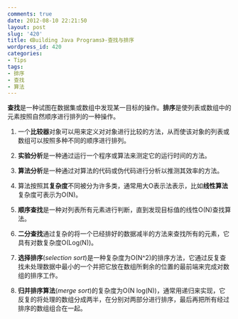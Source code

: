 ```yaml
---
comments: true
date: 2012-08-10 22:21:50
layout: post
slug: '420'
title: 《Building Java Programs》-查找与排序
wordpress_id: 420
categories:
- Tips
tags:
- 排序
- 查找
- 算法
---
```


**查找**是一种试图在数据集或数组中发现某一目标的操作。**排序**是使列表或数组中的元素按照自然顺序进行排列的一种操作。



	
  1. 一个**比较器**对象可以用来定义对对象进行比较的方法，从而使该对象的列表或数组可以按照多种不同的顺序进行排列。

	
  2. **实验分析**是一种通过运行一个程序或算法来测定它的运行时间的方法。

	
  3. **算法分析**是一种通过对算法的代码或伪代码进行分析以推测其效率的方法。

	
  4. 算法按照其**复杂度**不同被分为许多类，通常用大O表示法表示，比如**线性算法**复杂度可表示为O(N)。

	
  5. **顺序查找**是一种对列表所有元素进行判断，直到发现目标值的线性O(N)查找算法。

	
  6. **二分查找**通过复杂的将一个已经排好的数据减半的方法来查找所有的元素，它具有对数复杂度O(Log(N))。

	
  7. **选择排序**(_selection sort_)是一种复杂度为O(N^2)的排序方法，它通过反复查找未处理数据中最小的一个并把它放在数组所剩余的位置的最前端来完成对数组的排序工作。

	
  8. **归并排序算法**(_merge sort_)的复杂度为O(N log(N))，通常用递归来实现，它反复的将处理的数组分成两半，在分别对两部分进行排序，最后再把所有经过排序的数组组合在一起。


